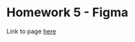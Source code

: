 # Homework 5 - Figma
Link to page [here](https://ruslana-p.github.io/Beetroot_Academy_Homeworks/Homework-5/index.html)
